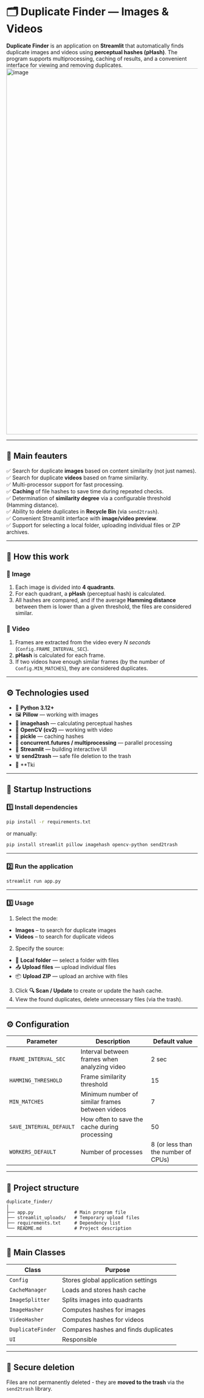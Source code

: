 # 🗂 Duplicate Finder — Images & Videos

**Duplicate Finder** is an application on **Streamlit** that automatically finds duplicate images and videos using **perceptual hashes (pHash)**.
The program supports multiprocessing, caching of results, and a convenient interface for viewing and removing duplicates.
<img width="1915" height="963" alt="image" src="https://github.com/user-attachments/assets/e5f6357a-ba1c-4cbf-a691-470c5474e196" />

---

## 🚀 Main feauters

✅ Search for duplicate **images** based on content similarity (not just names).  
✅ Search for duplicate **videos** based on frame similarity.  
✅ Multi-processor support for fast processing.  
✅ **Caching** of file hashes to save time during repeated checks.  
✅ Determination of **similarity degree** via a configurable threshold (Hamming distance).  
✅ Ability to delete duplicates in **Recycle Bin** (via `send2trash`).  
✅ Convenient Streamlit interface with **image/video preview**.  
✅ Support for selecting a local folder, uploading individual files or ZIP archives.

---

## 🧠 How this work

### 🔹 Image
1. Each image is divided into **4 quadrants**.
2. For each quadrant, a **pHash** (perceptual hash) is calculated.
3. All hashes are compared, and if the average **Hamming distance** between them is lower than a given threshold, the files are considered similar.

### 🔹 Video
1. Frames are extracted from the video every *N seconds* (`Config.FRAME_INTERVAL_SEC`).
2. **pHash** is calculated for each frame.
3. If two videos have enough similar frames (by the number of `Config.MIN_MATCHES`), they are considered duplicates.
---

## ⚙️ Technologies used

- 🐍 **Python 3.12+**
- 🖼 **Pillow** — working with images
- 🧮 **imagehash** — calculating perceptual hashes
- 🎥 **OpenCV (cv2)** — working with video
- 💾 **pickle** — caching hashes
- 🔄 **concurrent.futures / multiprocessing** — parallel processing
- 🧱 **Streamlit** — building interactive UI
- 🗑 **send2trash** — safe file deletion to the trash
- 🧰 **Tki

---

## 🧰 Startup Instructions

### 1️⃣ Install dependencies
```bash
pip install -r requirements.txt
```

or manually:
```bash
pip install streamlit pillow imagehash opencv-python send2trash
```

---

### 2️⃣ Run the application
```bash
streamlit run app.py
```

---

### 3️⃣ Usage
1. Select the mode:
  - **Images** – to search for duplicate images
  - **Videos** – to search for duplicate videos
2. Specify the source:
  - 📁 **Local folder** — select a folder with files
  - 📤 **Upload files** — upload individual files
  - 📦 **Upload ZIP** — upload an archive with files
3. Click **🔍 Scan / Update** to create or update the hash cache.
4. View the found duplicates, delete unnecessary files (via the trash).
---

## ⚙️ Configuration

| Parameter | Description | Default value |
|-----------|------|--------------------------|
| `FRAME_INTERVAL_SEC` | Interval between frames when analyzing video | 2 sec |
| `HAMMING_THRESHOLD` | Frame similarity threshold | 15 |
| `MIN_MATCHES` | Minimum number of similar frames between videos | 7 |
| `SAVE_INTERVAL_DEFAULT` | How often to save the cache during processing | 50 |
| `WORKERS_DEFAULT` | Number of processes | 8 (or less than the number of CPUs) |

---

## 📁 Project structure

```
duplicate_finder/
│
├── app.py               # Main program file
├── streamlit_uploads/   # Temporary upload files
├── requirements.txt     # Dependency list
└── README.md            # Project description
```

---

## 🧩 Main Classes

| Class | Purpose |
|------|---------------|
| `Config` | Stores global application settings |
| `CacheManager` | Loads and stores hash cache |
| `ImageSplitter` | Splits images into quadrants |
| `ImageHasher` | Computes hashes for images |
| `VideoHasher` | Computes hashes for videos |
| `DuplicateFinder` | Compares hashes and finds duplicates |
| `UI` | Responsible

---

## 🧹 Secure deletion
Files are not permanently deleted - they are **moved to the trash** via the `send2trash` library.
